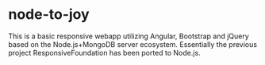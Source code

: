 # node-to-joy
This is a basic responsive webapp utilizing Angular, Bootstrap and jQuery based on the Node.js+MongoDB server ecosystem. Essentially the previous project ResponsiveFoundation has been ported to Node.js. 
